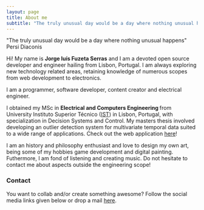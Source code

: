 ```yaml
---
layout: page
title: About me
subtitle: "The truly unusual day would be a day where nothing unusual happens" - Persi Diaconis
---
```


"The truly unusual day would be a day where nothing unusual happens" Persi Diaconis
<div id="aboutme-section">

<p class="about-text">
<span class="fa fa-briefcase about-icon"></span>
  Hi! My name is <strong>Jorge luís Fuzeta Serras</strong> and I am a devoted open source developer and engineer hailing from Lisbon, Portugal. I am always exploring new technology related areas, retaining knowledge of numerous scopes from web development to electronics.
</p>

<p class="about-text">
<span class="fa fa-code about-icon"></span>
I am a programmer, software developer, content creator and electrical engineer. 
</p>

<p class="about-text">
<span class="fa fa-graduation-cap about-icon"></span>
I obtained my MSc in <strong>Electrical and Computers Engineering </strong>from University Instituto Superior Técnico (<a target="_blank" href="https://tecnico.ulisboa.pt/en/">IST</a>) in Lisbon, Portugal, with specialization in Decision Systems and Control. My masters thesis involved developing an outlier detection system for multivariate temporal data suited to a wide range of applications. Check out the web application <a target="_blank" href="https://jorgeserras.shinyapps.io/outlierdetection/">here</a>!
</p>

<p class="about-text">
<span class="fa fa-heart about-icon"></span>
I am an history and philosophy enthusiast and love to design my own art, being some of my hobbies game development and digital painting. Futhermore, I am fond of listening and creating music. Do not hesitate to contact me about aspects outside the engineering scope! 
</p>

</div>

### Contact

<p class="about-text">
<span class="fa fa-envelope about-icon"></span>
You want to collab and/or create something awesome? Follow the social media links given below or drop a mail <a target="_blank" href="mailto:jorgefuzetaserras@gmail.com">here</a>.
</p>

